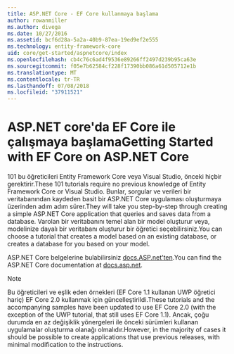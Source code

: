 ```yaml
---
title: ASP.NET Core - EF Core kullanmaya başlama
author: rowanmiller
ms.author: divega
ms.date: 10/27/2016
ms.assetid: bcf6d28a-5a2a-40b9-87ea-19ed9ef2e555
ms.technology: entity-framework-core
uid: core/get-started/aspnetcore/index
ms.openlocfilehash: cb4c76c6ad4f9536e89266ff2497d239b95ca63e
ms.sourcegitcommit: f05e7b62584cf228f17390bb086a61d505712e1b
ms.translationtype: MT
ms.contentlocale: tr-TR
ms.lasthandoff: 07/08/2018
ms.locfileid: "37911521"
---
```

# <a name="getting-started-with-ef-core-on-aspnet-core"></a><span data-ttu-id="72284-102">ASP.NET core'da EF Core ile çalışmaya başlama</span><span class="sxs-lookup"><span data-stu-id="72284-102">Getting Started with EF Core on ASP.NET Core</span></span>

<span data-ttu-id="72284-103">101 bu öğreticileri Entity Framework Core veya Visual Studio, önceki hiçbir gerektirir.</span><span class="sxs-lookup"><span data-stu-id="72284-103">These 101 tutorials require no previous knowledge of Entity Framework Core or Visual Studio.</span></span> <span data-ttu-id="72284-104">Bunlar, sorgular ve verileri bir veritabanından kaydeden basit bir ASP.NET Core uygulaması oluşturmaya üzerinden adım adım sürer.</span><span class="sxs-lookup"><span data-stu-id="72284-104">They will take you step-by-step through creating a simple ASP.NET Core application that queries and saves data from a database.</span></span> <span data-ttu-id="72284-105">Varolan bir veritabanını temel alan bir model oluşturur veya, modelinize dayalı bir veritabanı oluşturur bir öğretici seçebilirsiniz.</span><span class="sxs-lookup"><span data-stu-id="72284-105">You can choose a tutorial that creates a model based on an existing database, or creates a database for you based on your model.</span></span>

<span data-ttu-id="72284-106">ASP.NET Core belgelerine bulabilirsiniz [docs.ASP.net'ten](https://docs.asp.net).</span><span class="sxs-lookup"><span data-stu-id="72284-106">You can find the ASP.NET Core documentation at [docs.asp.net](https://docs.asp.net).</span></span>

> [!NOTE]  
> <span data-ttu-id="72284-107">Bu öğreticileri ve eşlik eden örnekleri (EF Core 1.1 kullanan UWP öğretici hariç) EF Core 2.0 kullanmak için güncelleştirildi.</span><span class="sxs-lookup"><span data-stu-id="72284-107">These tutorials and the accompanying samples have been updated to use EF Core 2.0 (with the exception of the UWP tutorial, that still uses EF Core 1.1).</span></span> <span data-ttu-id="72284-108">Ancak, çoğu durumda en az değişiklik yönergeleri ile önceki sürümleri kullanan uygulamalar oluşturma olanağı olmalıdır.</span><span class="sxs-lookup"><span data-stu-id="72284-108">However, in the majority of cases it should be possible to create applications that use previous releases, with minimal modification to the instructions.</span></span>
